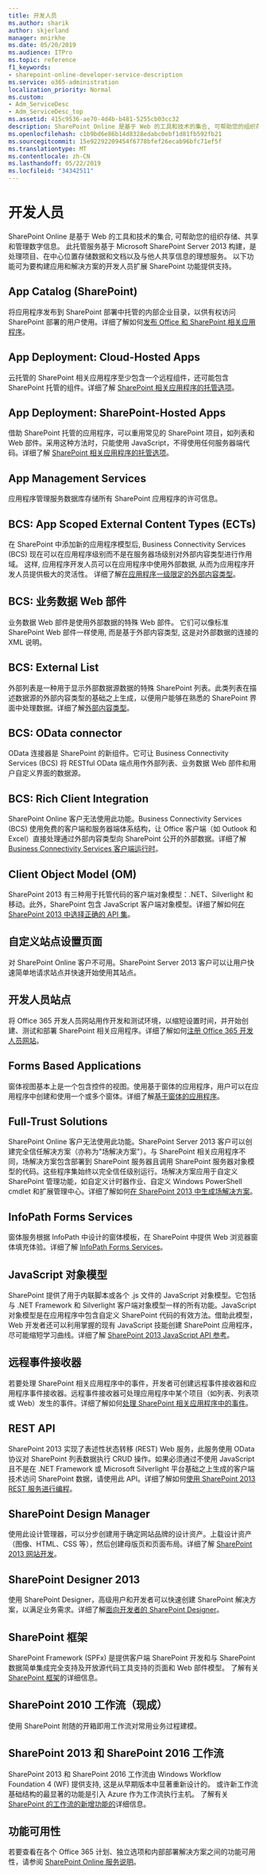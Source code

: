 ```yaml
---
title: 开发人员
ms.author: sharik
author: skjerland
manager: mnirkhe
ms.date: 05/20/2019
ms.audience: ITPro
ms.topic: reference
f1_keywords:
- sharepoint-online-developer-service-description
ms.service: o365-administration
localization_priority: Normal
ms.custom:
- Adm_ServiceDesc
- Adm_ServiceDesc_top
ms.assetid: 415c9536-ae70-4d4b-b481-5255cb03cc32
description: SharePoint Online 是基于 Web 的工具和技术的集合, 可帮助您的组织存储、共享和管理数字信息。 此托管服务基于 Microsoft SharePoint Server 2013 构建，是处理项目、在中心位置存储数据和文档以及与他人共享信息的理想服务。 以下功能可为要构建应用和解决方案的开发人员扩展 SharePoint 功能提供支持。
ms.openlocfilehash: c1b9bd6e86b14d8328edabc0ebf1d81fb592fb21
ms.sourcegitcommit: 15e92292209454f6778bfef26ecab96bfc71ef5f
ms.translationtype: MT
ms.contentlocale: zh-CN
ms.lasthandoff: 05/22/2019
ms.locfileid: "34342511"
---
```

# <a name="developer"></a>开发人员

SharePoint Online 是基于 Web 的工具和技术的集合, 可帮助您的组织存储、共享和管理数字信息。 此托管服务基于 Microsoft SharePoint Server 2013 构建，是处理项目、在中心位置存储数据和文档以及与他人共享信息的理想服务。 以下功能可为要构建应用和解决方案的开发人员扩展 SharePoint 功能提供支持。
  
## <a name="app-catalog-sharepoint"></a>App Catalog (SharePoint)
<a name="bkmk_AppCatalogSharePoint"> </a>

将应用程序发布到 SharePoint 部署中托管的内部企业目录，以供有权访问 SharePoint 部署的用户使用。详细了解如何[发布 Office 和 SharePoint 相关应用程序](https://docs.microsoft.com/office/dev/store/submit-to-the-office-store)。
  
## <a name="app-deployment-cloud-hosted-apps"></a>App Deployment: Cloud-Hosted Apps
<a name="bkmk_AppDeploymentCloudHostedApps"> </a>

云托管的 SharePoint 相关应用程序至少包含一个远程组件，还可能包含 SharePoint 托管的组件。详细了解 [SharePoint 相关应用程序的托管选项](https://docs.microsoft.com/sharepoint/dev/sp-add-ins/choose-patterns-for-developing-and-hosting-your-sharepoint-add-in)。 
  
## <a name="app-deployment-sharepoint-hosted-apps"></a>App Deployment: SharePoint-Hosted Apps
<a name="bkmk_AppDeploymentSharePointHostedApps"> </a>

借助 SharePoint 托管的应用程序，可以重用常见的 SharePoint 项目，如列表和 Web 部件。采用这种方法时，只能使用 JavaScript，不得使用任何服务器端代码。详细了解 [SharePoint 相关应用程序的托管选项](https://docs.microsoft.com/sharepoint/dev/sp-add-ins/choose-patterns-for-developing-and-hosting-your-sharepoint-add-in)。
  
## <a name="app-management-services"></a>App Management Services
<a name="bkmk_AppManagementServices"> </a>

应用程序管理服务数据库存储所有 SharePoint 应用程序的许可信息。 
  
## <a name="bcs-app-scoped-external-content-types-ects"></a>BCS: App Scoped External Content Types (ECTs)
<a name="bkmk_AppScopedExternalContentTypes"> </a>

在 SharePoint 中添加新的应用程序模型后, Business Connectivity Services (BCS) 现在可以在应用程序级别而不是在服务器场级别对外部内容类型进行作用域。 这样, 应用程序开发人员可以在应用程序中使用外部数据, 从而为应用程序开发人员提供极大的灵活性。 详细了解[在应用程序一级限定的外部内容类型](https://docs.microsoft.com/sharepoint/dev/general-development/add-in-scoped-external-content-types-in-sharepoint)。
  
## <a name="bcs-business-data-web-parts"></a>BCS: 业务数据 Web 部件
<a name="bkmk_BCSBusinessDataWebparts"> </a>

业务数据 Web 部件是使用外部数据的特殊 Web 部件。 它们可以像标准 SharePoint Web 部件一样使用, 而是基于外部内容类型, 这是对外部数据的连接的 XML 说明。 
  
## <a name="bcs-external-list"></a>BCS: External List
<a name="bkmk_BCSExternalList"> </a>

外部列表是一种用于显示外部数据源数据的特殊 SharePoint 列表。此类列表在描述数据源的外部内容类型的基础之上生成，以便用户能够在熟悉的 SharePoint 界面中处理数据。详细了解[外部内容类型](https://docs.microsoft.com/SharePoint/administration/deploy-an-on-premises-solution)。 
  
## <a name="bcs-odata-connector"></a>BCS: OData connector
<a name="bkmk_OdataConnector"> </a>

OData 连接器是 SharePoint 的新组件。它可让 Business Connectivity Services (BCS) 将 RESTful OData 端点用作外部列表、业务数据 Web 部件和用户自定义界面的数据源。
  
## <a name="bcs-rich-client-integration"></a>BCS: Rich Client Integration
<a name="bkmk_BCSRichClientIntegration"> </a>

SharePoint Online 客户无法使用此功能。Business Connectivity Services (BCS) 使用免费的客户端和服务器端体系结构，让 Office 客户端（如 Outlook 和 Excel）直接处理通过外部内容类型向 SharePoint 公开的外部数据。详细了解 [Business Connectivity Services 客户端运行时](https://docs.microsoft.com/previous-versions/office/developer/sharepoint-2010/ee559310(v=office.14))。
  
## <a name="client-object-model-om"></a>Client Object Model (OM)
<a name="bkmk_ClientObjectModel"> </a>

SharePoint 2013 有三种用于托管代码的客户端对象模型：.NET、Silverlight 和移动。此外，SharePoint 包含 JavaScript 客户端对象模型。详细了解如何[在 SharePoint 2013 中选择正确的 API 集](https://docs.microsoft.com/sharepoint/dev/general-development/choose-the-right-api-set-in-sharepoint)。
  
## <a name="custom-site-provisioning-page"></a>自定义站点设置页面
<a name="bkmk_CustomSiteProvisioning"> </a>

对 SharePoint Online 客户不可用。SharePoint Server 2013 客户可以让用户快速简单地请求站点并快速开始使用其站点。
  
## <a name="developer-site"></a>开发人员站点
<a name="bkmk_DeveloperSite"> </a>

将 Office 365 开发人员网站用作开发和测试环境，以缩短设置时间，并开始创建、测试和部署 SharePoint 相关应用程序。详细了解如何[注册 Office 365 开发人员网站](https://docs.microsoft.com/sharepoint/dev/sp-add-ins/create-a-developer-site-on-an-existing-office-365-subscription)。
  
## <a name="forms-based-applications"></a>Forms Based Applications
<a name="bkmk_FormsBasedApplications"> </a>

窗体视图基本上是一个包含控件的视图。使用基于窗体的应用程序，用户可以在应用程序中创建和使用一个或多个窗体。详细了解[基于窗体的应用程序](https://docs.microsoft.com/previous-versions/visualstudio/visual-studio-6.0/aa733955(v=vs.60))。
  
## <a name="full-trust-solutions"></a>Full-Trust Solutions
<a name="bkmk_FullTrustSolutions"> </a>

SharePoint Online 客户无法使用此功能。SharePoint Server 2013 客户可以创建完全信任解决方案（亦称为"场解决方案"）。与 SharePoint 相关应用程序不同，场解决方案包含部署到 SharePoint 服务器且调用 SharePoint 服务器对象模型的代码。这些程序集始终以完全信任级别运行。场解决方案应用于自定义 SharePoint 管理功能，如自定义计时器作业、自定义 Windows PowerShell cmdlet 和扩展管理中心。详细了解如何[在 SharePoint 2013 中生成场解决方案](https://docs.microsoft.com/sharepoint/dev/general-development/build-farm-solutions-in-sharepoint)。
  
## <a name="infopath-forms-services"></a>InfoPath Forms Services
<a name="bkmk_InfoPathFormsServices"> </a>

窗体服务根据 InfoPath 中设计的窗体模板，在 SharePoint 中提供 Web 浏览器窗体填充体验。详细了解 [InfoPath Forms Services](https://docs.microsoft.com/previous-versions/office/developer/sharepoint-2007/ms540731(v=office.12))。
  
## <a name="javascript-object-model"></a>JavaScript 对象模型
<a name="bkmk_JavaScriptObjectModel"> </a>

SharePoint 提供了用于内联脚本或各个 .js 文件的 JavaScript 对象模型。它包括与 .NET Framework 和 Silverlight 客户端对象模型一样的所有功能。JavaScript 对象模型是在应用程序中包含自定义 SharePoint 代码的有效方法。借助此模型，Web 开发者还可以利用掌握的现有 JavaScript 技能创建 SharePoint 应用程序，尽可能缩短学习曲线。详细了解 [SharePoint 2013 JavaScript API 参考](https://docs.microsoft.com/previous-versions/office/sharepoint-visio/jj193034(v=office.15))。
  
## <a name="remote-event-receiver"></a>远程事件接收器
<a name="bkmk_RemoteEventReceiver"> </a>

若要处理 SharePoint 相关应用程序中的事件，开发者可创建远程事件接收器和应用程序事件接收器。远程事件接收器可处理应用程序中某个项目（如列表、列表项或 Web）发生的事件。详细了解如何[处理 SharePoint 相关应用程序中的事件](https://docs.microsoft.com/sharepoint/dev/sp-add-ins/handle-events-in-sharepoint-add-ins)。 
  
## <a name="rest-apis"></a>REST API
<a name="bkmk_RESTAPI"> </a>

SharePoint 2013 实现了表述性状态转移 (REST) Web 服务，此服务使用 OData 协议对 SharePoint 列表数据执行 CRUD 操作。如果必须通过不使用 JavaScript 且不是在 .NET Framework 或 Microsoft Silverlight 平台基础之上生成的客户端技术访问 SharePoint 数据，请使用此 API。详细了解如何[使用 SharePoint 2013 REST 服务进行编程](https://docs.microsoft.com/sharepoint/dev/sp-add-ins/use-odata-query-operations-in-sharepoint-rest-requests)。
  
## <a name="sharepoint-design-manager"></a>SharePoint Design Manager
<a name="bkmk_SharePointDesignerManager"> </a>

使用此设计管理器，可以分步创建用于确定网站品牌的设计资产。上载设计资产（图像、HTML、CSS 等），然后创建母版页和页面布局。详细了解 [SharePoint 2013 网站开发](https://docs.microsoft.com/sharepoint/dev/general-development/what-s-new-with-sharepoint-site-development)。
  
## <a name="sharepoint-designer-2013"></a>SharePoint Designer 2013
<a name="bkmk_SharePointDesigner"> </a>

使用 SharePoint Designer，高级用户和开发者可以快速创建 SharePoint 解决方案，以满足业务需求。详细了解[面向开发者的 SharePoint Designer](https://go.microsoft.com/fwlink/?LinkId=271294)。
  
## <a name="sharepoint-framework"></a>SharePoint 框架
<a name="bkmk_SharePointFramework"> </a>

SharePoint Framework (SPFx) 是提供客户端 SharePoint 开发和与 SharePoint 数据简单集成完全支持及开放源代码工具支持的页面和 Web 部件模型。 了解有关[SharePoint 框架](https://docs.microsoft.com/sharepoint/dev/spfx/sharepoint-framework-overview)的详细信息。
  
## <a name="sharepoint-2010-workflows-out-of-the-box"></a>SharePoint 2010 工作流（现成）
<a name="bkmk_Worflow2010outofthebox"> </a>

使用 SharePoint 附随的开箱即用工作流对常用业务过程建模。
  
## <a name="sharepoint-2013-and-sharepoint-2016-workflows"></a>SharePoint 2013 和 SharePoint 2016 工作流
<a name="bkmk_Workflow2013"> </a>

SharePoint 2013 和 SharePoint 2016 工作流由 Windows Workflow Foundation 4 (WF) 提供支持, 这是从早期版本中显著重新设计的。 或许新工作流基础结构的最显著的功能是引入 Azure 作为工作流执行主机。 了解有关[SharePoint 的工作流的新增功能的](https://docs.microsoft.com/sharepoint/dev/general-development/what-s-new-in-workflows-for-sharepoint)详细信息。
  
## <a name="feature-availability"></a>功能可用性
<a name="bkmk_Workflow2013"> </a>

若要查看在各个 Office 365 计划、独立选项和内部部署解决方案之间的功能可用性，请参阅 [SharePoint Online 服务说明](sharepoint-online-service-description.md)。
  

